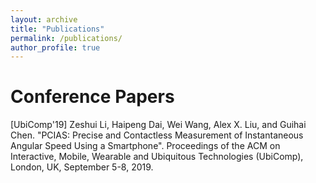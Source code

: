 ```yaml
---
layout: archive
title: "Publications"
permalink: /publications/
author_profile: true
---
```


Conference Papers
======
[UbiComp'19] Zeshui Li, Haipeng Dai, Wei Wang, Alex X. Liu, and Guihai Chen. "PCIAS: Precise and Contactless Measurement of Instantaneous Angular Speed Using a Smartphone". Proceedings of the ACM on Interactive, Mobile, Wearable and Ubiquitous Technologies (UbiComp), London, UK, September 5-8, 2019.
